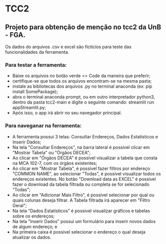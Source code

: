 # TCC2
## Projeto para obtenção de menção no tcc2 da UnB - FGA.
Os dados do arquivos .csv e excel são fictícios para teste das funcionalidades da ferramenta.

### Para testar a ferramenta:
- Baixe os arquivos no botão verde <> Code da maneira que preferir;
- certifique-se que todos os arquivos encontram-se na mesma pasta;
- instale as bibliotecas dos arquivos .py no terminal anaconda (ex: pip install SomePackage);
- abra o terminal anaconda prompt, ou em outro interpretador python3, dentro da pasta tcc2-main e digite o seguinte comando: streamlit run appStreamlit.py;
- Após isso, o app irá abrir no seu navegador principal.

### Para naveganar na ferramenta:
- A ferramenta possui 3 telas: Consultar Endereços, Dados Estatísticos e Inserir Dados;
- Na tela "Consultar Endereços", na barra lateral é possível clicar em "Mostrar Tabela" ou "Órgãos DECEA";
- Ao clicar em "Órgãos DECEA" é possível visualizar a tabela que consta na MCA 102-7, com os órgãos existentes;
- Ao clicar em "Mostrar Tabela", é possível fazer filtros por endereço "COMMON NAME", ao selecionar "Todas", é possível visualizar todos os endereços existentes. No botão "Download data as EXCEL" é possível fazer o download da tabela filtrada ou completa se for selecionado "Todas";
- Ao clicar em "Adicionar Mais Filtro", é possível selecionar por qual ou quais colunas deseja filtrar. A Tabela filtrada irá aparecer em "Filtro Geral";
- Na tela "Dados Estatísticos" é possivel visualizar gráficos e tabelas sobre os endereços;
- Na tela "Inserir Dados" possui um formulário para inserir novos dados de algum endereço; e
- Na primeira caixa é possível selecionar o endereço o qual deseja atualizar os dados.





